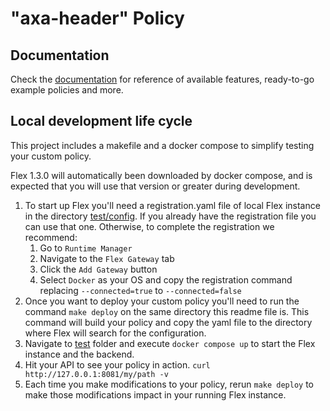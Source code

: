 # "axa-header" Policy

## Documentation
Check the [documentation](./.pdk/docs/TABLE_OF_CONTENTS.md) for reference of available features, ready-to-go example policies and more. 

## Local development life cycle

This project includes a makefile and a docker compose to simplify testing your custom policy.

Flex 1.3.0 will automatically been downloaded by docker compose, and is expected that you will use that version or greater during development.

1. To start up Flex you'll need a registration.yaml file of local Flex instance in the directory [test/config](test/config). If you already have the registration file you can use that one. Otherwise, to complete the registration we recommend:
    1. Go to `Runtime Manager`
    2. Navigate to the `Flex Gateway` tab
    3. Click the `Add Gateway` button
    4. Select `Docker` as your OS and copy the registration command replacing `--connected=true` to `--connected=false`
2. Once you want to deploy your custom policy you'll need to run the command `make deploy` on the same directory this readme file is.
   This command will build your policy and copy the yaml file to the directory where Flex will search for the configuration.
3. Navigate to [test](test) folder and execute `docker compose up` to start the Flex instance and the backend.
4. Hit your API to see your policy in action. `curl http://127.0.0.1:8081/my/path -v`
5. Each time you make modifications to your policy, rerun `make deploy` to make those modifications impact in your running Flex instance. 
